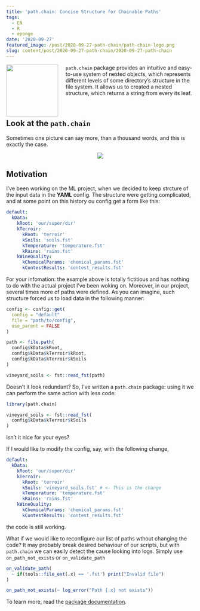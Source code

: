 ```yaml
---
title: 'path.chain: Concise Structure for Chainable Paths'
tags:
  - EN
  - R
  - eponge
date: '2020-09-27'
featured_image: /post/2020-09-27-path-chain/path-chain-logo.png
slug: content/post/2020-09-27-path-chain/2020-09-27-path-chain
---
```

<a href="https://krzjoa.github.io/path.chain"><img src='https://raw.githubusercontent.com/krzjoa/path.chain/master/man/figures/logo.png' align="left" height="139" style="margin-right: 20px" /></a>
`path.chain` package provides an intuitive and easy-to-use system of
nested objects, which represents different levels of some directory’s
structure in the file system. It allows us to created a nested structure, which returns a string
from every its leaf.

<br/>

Look at the `path.chain`
------------------------

Sometimes one picture can say more, than a thousand words, and this is
exactly the case.

<center>
<img src='https://raw.githubusercontent.com/krzjoa/path.chain/master/man/figures/path_chain.gif'/>
</center>


Motivation
----------

I’ve been working on the ML project, when we decided to keep strcture of
the input data in the **YAML** config. The structure were getting
complicated, and at some point on this history ou config get a form like
this:

``` yaml
default:
  kData:
    kRoot: 'our/super/dir'
    kTerroir:
      kRoot: 'terroir'
      kSoils: 'soils.fst'
      kTemperature: 'temperature.fst'
      kRains: 'rains.fst'
    kWineQuality:
      kChemicalParams: 'chemical_params.fst'
      kContestResults: 'contest_results.fst'
```

For your infomation: the example above is totally fictitious and has
nothing to do with the actual project I’ve been woking on. Moreover, in
our project, several times more of paths were defined. As you can
imagine, such structure forced us to load data in the following manner:

``` r
config <- config::get(
  config = "default"
  file = "path/to/config",
  use_parent = FALSE  
)

path <- file.path(
  config$kData$kRoot,
  config$kData$kTerroir$kRoot,
  config$kData$kTerroir$kSoils
)

vineyard_soils <- fst::read_fst(path)
```

Doesn’t it look redundant? So, I’ve written a `path.chain` package:
using it we can perform the same action with less code:

``` r
library(path.chain)

vineyard_soils <- fst::read_fst(
  config$kData$kTerroir$kSoils
)
```

Isn’t it nice for your eyes?

If I would like to modify the config, say, with the following change,

``` yaml
default:
  kData:
    kRoot: 'our/super/dir'
    kTerroir:
      kRoot: 'terroir'
      kSoils: 'vineyard_soils.fst' # <- This is the change
      kTemperature: 'temperature.fst'
      kRains: 'rains.fst'
    kWineQuality:
      kChemicalParams: 'chemical_params.fst'
      kContestResults: 'contest_results.fst'
```

the code is still working.

What if we would like to reconfigure our list of paths wthout changing
the code? It may probably break desired behaviour of our scripts, but
with `path.chain` we can easily detect the cause looking into logs.
Simply use `on_path_not_exists` or `on_validate_path`

``` r
on_validate_path(
  ~ if(tools::file_ext(.x) == '.fst') print("Invalid file")
)

on_path_not_exists(~ log_error("Path {.x} not exists"))
```

To learn more, read the [package
documentation](https://krzjoa.github.io/path.chain/index.html).
